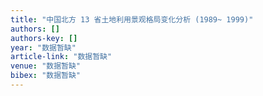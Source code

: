 ```yaml
---
title: "中国北方 13 省土地利用景观格局变化分析 (1989~ 1999)"
authors: []
authors-key: []
year: "数据暂缺"
article-link: "数据暂缺"
venue: "数据暂缺"
bibex: "数据暂缺"
---
```

